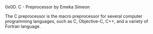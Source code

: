 0x0D. C - Preprocessor by Emeka Simeon

The C preprocessor is the macro preprocessor for several computer programming languages, such as C, Objective-C, C++, and a variety of Fortran language.

